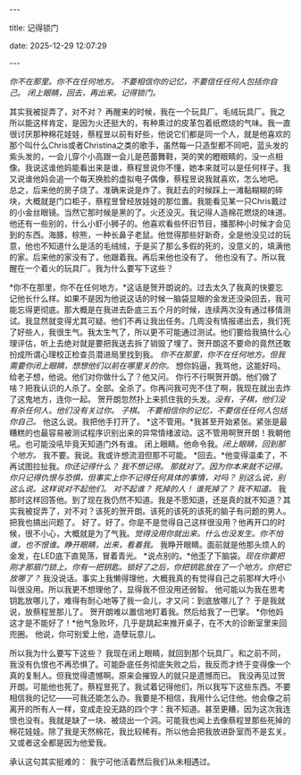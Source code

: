 \---

title: 记得锁门

date: 2025-12-29 12:07:29

\---

*你不在那里。你不在任何地方。
不要相信你的记忆，不要信任任何人包括你自己。
闭上眼睛，回去，再出来。记得锁门。*

其实我被捉弄了，对不对？
再醒来的时候，我在一个玩具厂。毛绒玩具厂。我之所以能这样肯定，是因为火还挺大的，有种熏过的皮革包着纸燃烧的气味。我一直很讨厌那种棉花娃娃，蔡程昱以前有好些，他说它们都是同一个人，就是他喜欢的那个叫什么Chris或者Christina之类的歌手，虽然每一只造型都不同吧，蓝头发的紫头发的，一会儿穿个小高跟一会儿是芭蕾舞鞋，哭的笑的瞪眼睛的，没一点相像。我说这谁他妈能看出来是谁，蔡程昱说你不懂，她本来就可以是任何样子。我又说谁他妈会追一个每天换脸的虚拟电子偶像，蔡程昱说我就喜欢，怎么地吧。
总之，后来他的房子烧了。准确来说是炸了。我赶去的时候踩上一滩黏糊糊的碎块，大概就是门口柜子，蔡程昱曾经放娃娃的那位置。我能看见某一只Chris戴过的小金丝眼镜。当然它那时候是黑的了。火还没灭。我记得人造棉花燃烧的味道。
他还有一些别的，什么小虾小狮子的。他喜欢看些怀旧节目，播那种小时候才会见到的东西。海豚，棕熊，一种长鼻子老鼠。他觉得那些好新奇，全是他没见过的玩意，他也不知道什么是活的毛绒绒，于是买了那么多假的死的，没意义的，填满他的家。后来他的家没有了，他跟着我。再后来他也没有了。
他也没有了。所以我醒在一个着火的玩具厂。我为什么要写下这些？

*你不在那里，你不在任何地方。*这话是贺开朗说的。过去太久了我真的快要忘记他长什么样。如果不是因为他说这话的时候一脑袋显眼的金发还没染回去，我可能忘得更彻底。那大概是在我进去卧底三五个月的时候，连续两次没有通过移情测试。我显然就变得尤其可疑。他们不再让我出任务。几周没有情报递出去，我们死了好些人，我很生气。我太生气了，所以更不可能通过测试。他们要给我搞什么心理评估，听上去绝对就是要把我送去拆了销毁了埋了。贺开朗这不要命的竟然还敢扮成所谓心理校正检查员潜进局里找到我。
*你不在那里，你不在任何地方。但我需要你闭上眼睛，想想他们以前在哪里关的你。*
想你妈逼，我骂他，这能好吗。
给老子想，他说。他们对你做什么了？他又问。
你行不行啊贺开朗。他们做了啥？把我认识的人杀了。全部。全杀了。你再问我可兜不住了啊，我现在就出去炸了这鬼地方，连你一起。
贺开朗忽然扑上来抓住我的头发。*没有，子棋，他们没有杀任何人。他们没有关过你。
子棋。
不要相信你的记忆，不要信任任何人包括你自己。*
他这么说。我把他手打开了。
*这不管用。*我甚至开始紧张。紧张是最糟糕的也最容易被测试程序识别出来的异常情绪波动。这不管用啊贺开朗！我朝他吼。也可能没吼毕竟天知道门外有谁。
闭上眼睛。他命令我。*闭上眼睛，回到那个地方。*
我不要。我说。我或许想流泪但那不可能。
*回去。*他变得温柔了，不再试图拉扯我。*你还记得什么？*
*我不想记得。
那就对了。因为你本来就不记得。你只记得仇恨与恐惧，但事实上你不记得任何具体的事情，对吗？
别这么说，别这么说。这样说对不起他们。
对不起谁？
死掉的人！
谁死掉了？
我不知道。*
我那时这样回答他。到了现在我仍然不知道。我是不愿知道，还是真的就不知道？其实我被捉弄了，对不对？该死的贺开朗。该死的该死的该死的脑子有问题的男人。把我也搞出问题了。
好了。好了。你是不是觉得自己这样很没用？他再开口的时候，很不小心，大概就是为了气我。*觉得没用你就出来。什么也没发生。你不怕谁，也不恨谁。睁开眼睛，出来，看着我。*
我睁开眼睛。面前就是他那头烦人的金发，在LED底下直晃荡，冒着青光。
*说点别的。*他歪了下脑袋。*现在你要把刚才那扇门锁上。你有一把钥匙。锁好了之后，你把钥匙放在了一个地方。你把它放哪了？*
我没说话。事实上我懒得理他，大概我真的有觉得自己之前那样大呼小叫很没用。所以我更不想理他了，显得我不但没用还弱智。
他可能以为我在思考钥匙放哪儿了，难得有耐心地等了我一会儿，才又问：到底放哪儿了？
于是我就说，放蔡程昱那儿了。
贺开朗难以置信地盯着我。然后给我了一巴掌。
*你他妈这才是不能好了！*他气急败坏，几乎是跳起来推开桌子，在不大的诊断室里来回兜圈。
他说，你可别爱上他，造孽玩意儿。

所以我为什么要写下这些？
我现在闭上眼睛，就回到那个玩具厂。和之前不同，我没有仇恨也不再恐惧了。可能卧底任务彻底失败之后，我反而才终于变得像一个真的复制人。但我觉得遗憾啊。原来会摧毁人的就只是遗憾而已。
我没再见过贺开朗。可能他也死了。蔡程昱死了。我试着记得他们，所以我写下这些东西。不要相信我的记忆——可我还能怎么办。我要是不相信，我用什么记住他。他会像之前离开的所有人一样，变成走投无路的四个字：我不知道。甚至更糟，因为这次我连恨也没有。我就是缺了一块、被烧出一个洞。可能我也闻上去像蔡程昱那些死掉的棉花娃娃。除了我是天然棉花，我比较稀有。所以他会把我放进卧室而不是玄关。又或者这全都是因为他爱我。

承认这句其实挺难的：
我宁可他活着然后我们从未相遇过。